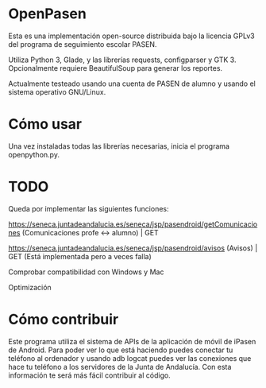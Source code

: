 # OpenPasen

Esta es una implementación open-source distribuida bajo la licencia GPLv3 del programa de seguimiento escolar PASEN.

Utiliza Python 3, Glade, y las librerías requests, configparser y GTK 3. Opcionalmente requiere BeautifulSoup para generar los reportes.

Actualmente testeado usando una cuenta de PASEN de alumno y usando el sistema operativo GNU/Linux.

# Cómo usar

Una vez instaladas todas las librerías necesarias, inicia el programa openpython.py.

# TODO

Queda por implementar las siguientes funciones:

https://seneca.juntadeandalucia.es/seneca/jsp/pasendroid/getComunicaciones (Comunicaciones profe <-> alumno) | GET

https://seneca.juntadeandalucia.es/seneca/jsp/pasendroid/avisos (Avisos) | GET (Está implementada pero a veces falla)

Comprobar compatibilidad con Windows y Mac

Optimización

# Cómo contribuir

Este programa utiliza el sistema de APIs de la aplicación de móvil de iPasen de Android. Para poder ver lo que está haciendo puedes conectar tu teléfono al ordenador y usando adb logcat puedes ver las conexiones que hace tu teléfono a los servidores de la Junta de Andalucía. Con esta información te será más fácil contribuir al código.
